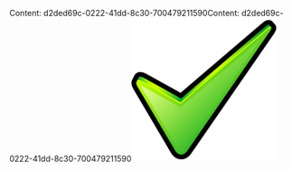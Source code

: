 <span data-ttu-id="fad8c-101">Content: d2ded69c-0222-41dd-8c30-700479211590</span><span class="sxs-lookup"><span data-stu-id="fad8c-101">Content: d2ded69c-0222-41dd-8c30-700479211590</span></span>![Bild](4c42fa8e-2ef3-4621-94dc-7fd139e6a769.png)
